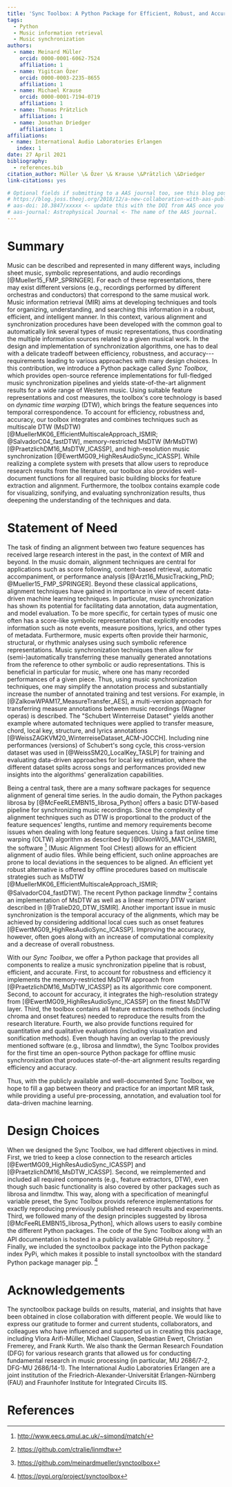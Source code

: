 ```yaml
---
title: 'Sync Toolbox: A Python Package for Efficient, Robust, and Accurate Music Synchronization'
tags:
  - Python
  - Music information retrieval
  - Music synchronization
authors:
  - name: Meinard Müller
    orcid: 0000-0001-6062-7524
    affiliation: 1
  - name: Yigitcan Özer
    orcid: 0000-0003-2235-8655
    affiliation: 1
  - name: Michael Krause
    orcid: 0000-0001-7194-0719
    affiliation: 1
  - name: Thomas Prätzlich
    affiliation: 1
  - name: Jonathan Driedger
    affiliation: 1
affiliations:
 - name: International Audio Laboratories Erlangen
   index: 1
date: 27 April 2021
bibliography:
  - references.bib
citation_author: Müller \& Özer \& Krause \&Prätzlich \&Driedger
link-citations: yes

# Optional fields if submitting to a AAS journal too, see this blog post:
# https://blog.joss.theoj.org/2018/12/a-new-collaboration-with-aas-publishing
# aas-doi: 10.3847/xxxxx <- update this with the DOI from AAS once you know it.
# aas-journal: Astrophysical Journal <- The name of the AAS journal.
---
```


# Summary
Music can be described and represented in many different ways, including sheet music, symbolic representations, and audio recordings [@Mueller15_FMP_SPRINGER]. For each of these representations, there may exist different versions (e.g., recordings performed by different orchestras and conductors) that correspond to the same musical work. 
Music information retrieval (MIR) aims at developing techniques and tools for organizing, understanding, and searching this information in a robust, efficient, and intelligent manner.
In this context, various alignment and synchronization procedures have been developed with the common goal to automatically link several types of music representations, thus coordinating the multiple information sources related to a given musical work.
In the design and implementation of synchronization algorithms, one has to deal with a delicate tradeoff between efficiency, robustness, and accuracy---requirements leading to various approaches with many design choices.
In this contribution, we introduce a Python package called *Sync Toolbox*, which provides open-source reference implementations for full-fledged music synchronization pipelines and yields state-of-the-art alignment results for a wide range of Western music.
Using suitable feature representations and cost measures, the toolbox's core technology is based on *dynamic time warping* (DTW), which brings the feature sequences into temporal correspondence.
To account for efficiency, robustness and, accuracy, our toolbox integrates and combines techniques such as multiscale DTW (MsDTW) [@MuellerMK06_EfficientMultiscaleApproach_ISMIR; @SalvadorC04_fastDTW], 
memory-restricted MsDTW (MrMsDTW) [@PraetzlichDM16_MsDTW_ICASSP], 
and high-resolution music synchronization [@EwertMG09_HighResAudioSync_ICASSP].
While realizing a complete system with presets that allow users to reproduce research results from the literature, our toolbox also provides well-document functions for all required basic building blocks for feature extraction and alignment.
Furthermore, the toolbox contains example code for visualizing, sonifying, and evaluating synchronization results, thus deepening the understanding of the techniques and data.

# Statement of Need
The task of finding an alignment between two feature sequences has received large research interest in the past, in the context of MIR and beyond. In the music domain, alignment techniques are central for applications such as score following, content-based retrieval, automatic accompaniment, or performance analysis [@Arzt16_MusicTracking_PhD; @Mueller15_FMP_SPRINGER].
Beyond these classical applications, alignment techniques have gained in importance in view of recent data-driven machine learning techniques. In particular, music synchronization has shown its potential for facilitating data annotation, data augmentation, and model evaluation. 
To be more specific, for certain types of music one often has a score-like symbolic representation that explicitly encodes information such as note events, measure positions, lyrics, and other types of metadata. Furthermore, music experts often provide their harmonic, structural, or rhythmic analyses using such symbolic reference representations.
Music synchronization techniques then allow for (semi-)automatically transferring these manually generated annotations from the reference to other symbolic or audio representations. This is beneficial in particular for music, where one has many recorded performances of a given piece. Thus, using music synchronization techniques, one may simplify the annotation process and substantially increase the number of annotated training and test versions.
For example, in [@ZalkowWPAM17_MeasureTransfer_AES], a multi-version approach for transferring measure annotations between music recordings (Wagner operas) is described.
The "Schubert Winterreise Dataset" yields another example where automated techniques were applied to transfer measure, chord, local key, structure, and lyrics annotations [@WeissZAGKVM20_WinterreiseDataset_ACM-JOCCH].
Including nine performances (versions) of Schubert's song cycle, this cross-version dataset was used in [@WeissSM20_LocalKey_TASLP] for training and evaluating data-driven approaches for local key estimation, where the different dataset splits across songs and performances provided new insights into the algorithms' generalization capabilities.

Being a central task, there are a many software packages for sequence alignment of general time series. 
In the audio domain, the Python packages librosa by [@McFeeRLEMBN15_librosa_Python] offers a basic DTW-based pipeline for synchronizing music recordings. 
Since the complexity of alignment techniques such as DTW is proportional to the product of the feature sequences' lengths, runtime and memory requirements become issues when dealing with long feature sequences.
Using a fast online time warping (OLTW) algorithm as described by [@DixonW05_MATCH_ISMIR], the software [^1] (Music Alignment Tool CHest) allows for an efficient alignment of audio files. 
While being efficient, such online approaches are prone to local deviations in the sequences to be aligned. An efficient yet robust alternative is offered by offline procedures based on multiscale strategies such as MsDTW [@MuellerMK06_EfficientMultiscaleApproach_ISMIR; @SalvadorC04_fastDTW]. 
The recent Python package linmdtw [^2] contains an implementation of MsDTW as well as a linear memory DTW variant described in [@TralieD20_DTW_ISMIR].
Another important issue in music synchronization is the temporal accuracy of the alignments, which may be achieved by considering additional local cues such as onset features [@EwertMG09_HighResAudioSync_ICASSP]. Improving the accuracy, however, often goes along with an increase of computational complexity and a decrease of overall robustness.

With our *Sync Toolbox*, we offer a Python package that provides all components to realize a music synchronization pipeline that is robust, efficient, and accurate. 
First, to account for robustness and efficiency it implements the memory-restricted MsDTW approach from [@PraetzlichDM16_MsDTW_ICASSP] as its algorithmic core component.
Second, to account for accuracy, it integrates the high-resolution strategy from [@EwertMG09_HighResAudioSync_ICASSP] on the finest MsDTW layer.
Third, the toolbox contains all feature extractions methods (including chroma and onset features) needed to reproduce the results from the research literature. 
Fourth, we also provide functions required for quantitative and qualitative evaluations (including visualization and sonification methods).
Even though having an overlap to the previously mentioned software (e.g., librosa and linmdtw), the Sync Toolbox provides for the first time an open-source Python package for offline music synchronization that produces state-of-the-art alignment results regarding efficiency and accuracy.
<!---
For example, given pre-computed feature representations, the overall alignment of 20-minute recordings at a feature resolution of $50$~Hz (corresponding to 20 milliseconds) requires roughly ??? MB of additional memory (besides the memory required to store the features) and takes ??? seconds on a standard PC.
-->
Thus, with the publicly available and well-documented Sync Toolbox, we hope to fill a gap between theory and practice for an important MIR task, while providing a useful pre-processing, annotation, and evaluation tool for data-driven machine learning. 


[^1]: <http://www.eecs.qmul.ac.uk/~simond/match/>
[^2]: <https://github.com/ctralie/linmdtw>


# Design Choices
When we designed the Sync Toolbox, we had different objectives in mind. First, we tried to keep a close connection to the research articles [@EwertMG09_HighResAudioSync_ICASSP] and [@PraetzlichDM16_MsDTW_ICASSP]. 
Second,  we reimplemented and included all required components (e.g., feature extractors, DTW), even though such basic functionality is also covered by other packages such as librosa and linmdtw. This way, along with a specification of meaningful variable preset, the Sync Toolbox provids reference implementations for exactly reproducing previously published research results and experiments.
Third, we followed many of the design principles suggested by librosa [@McFeeRLEMBN15_librosa_Python], which allows users to easily combine the different Python packages. 
The code of the Sync Toolbox along with an API documentation is hosted in a publicly available GitHub repository. [^3]
Finally, we included the synctoolbox package into the Python package index PyPi, which makes it possible to install synctoolbox with the standard Python package manager pip. [^4]

[^3]: <https://github.com/meinardmueller/synctoolbox>
[^4]: <https://pypi.org/project/synctoolbox>

# Acknowledgements
The synctoolbox package builds on results, material, and insights that have been obtained in close collaboration with different people. We would like to express our gratitude to former and current students, collaborators, and colleagues who have influenced and supported us in creating this package, including Vlora Arifi-Müller, Michael Clausen, Sebastian Ewert, Christian Fremerey, and Frank Kurth. We also thank the German Research Foundation (DFG) for various research grants that allowed us for conducting fundamental research in music processing (in particular, MU 2686/7-2, DFG-MU 2686/14-1). The International Audio Laboratories Erlangen are a joint institution of the Friedrich-Alexander-Universität Erlangen-Nürnberg (FAU) and Fraunhofer Institute for Integrated Circuits IIS.

# References
